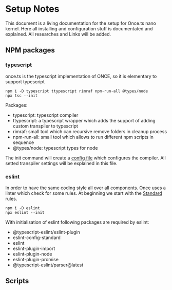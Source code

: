 # Setup Notes
This document is a living documentation for the setup for Once.ts nano kernel. Here all installing and configuration stuff is documentated and explained. All researches and Links will be added.

## NPM packages
### typescript
once.ts is the typescript implementation of ONCE, so it is elementary to support typescript

```
npm i -D typescript ttypescript rimraf npm-run-all @types/node
npx tsc --init 
```
Packages:
- typescript: typescript compiler
- ttypescript: a typescript wrapper which adds the support of adding custom transpiler to typescript
- rimraf: small tool which can recursive remove folders in cleanup process
- npm-run-all: small tool which allows to run different npm scripts in sequence
- @types/node: typescript types for node

The init command will create a [config file](../tsconfig.json) which configures the compiler. All setted transpiler settings will be explained in this file.

### eslint
In order to have the same coding style all over all components. Once uses a linter which check for some rules. At beginning we start with the [Standard](https://github.com/standard/standard) rules.

```
npm i -D eslint
npx eslint --init
```

With initialisation of eslint following packages are required by eslint:

- @typescript-eslint/eslint-plugin
- eslint-config-standard
- eslint
- eslint-plugin-import
- eslint-plugin-node
- eslint-plugin-promise
- @typescript-eslint/parser@latest
## Scripts
